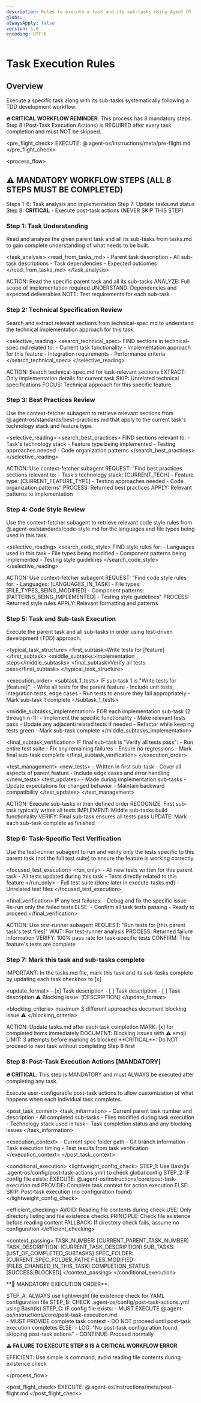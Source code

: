 ```yaml
---
description: Rules to execute a task and its sub-tasks using Agent OS
globs:
alwaysApply: false
version: 1.0
encoding: UTF-8
---
```


# Task Execution Rules

## Overview

Execute a specific task along with its sub-tasks systematically following a TDD development workflow.

**🔥 CRITICAL WORKFLOW REMINDER**: This process has 8 mandatory steps. Step 8 (Post-Task Execution Actions) is REQUIRED after every task completion and must NOT be skipped.

<pre_flight_check>
  EXECUTE: @.agent-os/instructions/meta/pre-flight.md
</pre_flight_check>


<process_flow>

## ⚠️ MANDATORY WORKFLOW STEPS (ALL 8 STEPS MUST BE COMPLETED)
Steps 1-6: Task analysis and implementation
Step 7: Update tasks.md status 
Step 8: **CRITICAL** - Execute post-task actions (NEVER SKIP THIS STEP)

<step number="1" name="task_understanding">

### Step 1: Task Understanding

Read and analyze the given parent task and all its sub-tasks from tasks.md to gain complete understanding of what needs to be built.

<task_analysis>
  <read_from_tasks_md>
    - Parent task description
    - All sub-task descriptions
    - Task dependencies
    - Expected outcomes
  </read_from_tasks_md>
</task_analysis>

<instructions>
  ACTION: Read the specific parent task and all its sub-tasks
  ANALYZE: Full scope of implementation required
  UNDERSTAND: Dependencies and expected deliverables
  NOTE: Test requirements for each sub-task
</instructions>

</step>

<step number="2" name="technical_spec_review">

### Step 2: Technical Specification Review

Search and extract relevant sections from technical-spec.md to understand the technical implementation approach for this task.

<selective_reading>
  <search_technical_spec>
    FIND sections in technical-spec.md related to:
    - Current task functionality
    - Implementation approach for this feature
    - Integration requirements
    - Performance criteria
  </search_technical_spec>
</selective_reading>

<instructions>
  ACTION: Search technical-spec.md for task-relevant sections
  EXTRACT: Only implementation details for current task
  SKIP: Unrelated technical specifications
  FOCUS: Technical approach for this specific feature
</instructions>

</step>

<step number="3" subagent="context-fetcher" name="best_practices_review">

### Step 3: Best Practices Review

Use the context-fetcher subagent to retrieve relevant sections from @.agent-os/standards/best-practices.md that apply to the current task's technology stack and feature type.

<selective_reading>
  <search_best_practices>
    FIND sections relevant to:
    - Task's technology stack
    - Feature type being implemented
    - Testing approaches needed
    - Code organization patterns
  </search_best_practices>
</selective_reading>

<instructions>
  ACTION: Use context-fetcher subagent
  REQUEST: "Find best practices sections relevant to:
            - Task's technology stack: [CURRENT_TECH]
            - Feature type: [CURRENT_FEATURE_TYPE]
            - Testing approaches needed
            - Code organization patterns"
  PROCESS: Returned best practices
  APPLY: Relevant patterns to implementation
</instructions>

</step>

<step number="4" subagent="context-fetcher" name="code_style_review">

### Step 4: Code Style Review

Use the context-fetcher subagent to retrieve relevant code style rules from @.agent-os/standards/code-style.md for the languages and file types being used in this task.

<selective_reading>
  <search_code_style>
    FIND style rules for:
    - Languages used in this task
    - File types being modified
    - Component patterns being implemented
    - Testing style guidelines
  </search_code_style>
</selective_reading>

<instructions>
  ACTION: Use context-fetcher subagent
  REQUEST: "Find code style rules for:
            - Languages: [LANGUAGES_IN_TASK]
            - File types: [FILE_TYPES_BEING_MODIFIED]
            - Component patterns: [PATTERNS_BEING_IMPLEMENTED]
            - Testing style guidelines"
  PROCESS: Returned style rules
  APPLY: Relevant formatting and patterns
</instructions>

</step>

<step number="5" name="task_execution">

### Step 5: Task and Sub-task Execution

Execute the parent task and all sub-tasks in order using test-driven development (TDD) approach.

<typical_task_structure>
  <first_subtask>Write tests for [feature]</first_subtask>
  <middle_subtasks>Implementation steps</middle_subtasks>
  <final_subtask>Verify all tests pass</final_subtask>
</typical_task_structure>

<execution_order>
  <subtask_1_tests>
    IF sub-task 1 is "Write tests for [feature]":
      - Write all tests for the parent feature
      - Include unit tests, integration tests, edge cases
      - Run tests to ensure they fail appropriately
      - Mark sub-task 1 complete
  </subtask_1_tests>

  <middle_subtasks_implementation>
    FOR each implementation sub-task (2 through n-1):
      - Implement the specific functionality
      - Make relevant tests pass
      - Update any adjacent/related tests if needed
      - Refactor while keeping tests green
      - Mark sub-task complete
  </middle_subtasks_implementation>

  <final_subtask_verification>
    IF final sub-task is "Verify all tests pass":
      - Run entire test suite
      - Fix any remaining failures
      - Ensure no regressions
      - Mark final sub-task complete
  </final_subtask_verification>
</execution_order>

<test_management>
  <new_tests>
    - Written in first sub-task
    - Cover all aspects of parent feature
    - Include edge cases and error handling
  </new_tests>
  <test_updates>
    - Made during implementation sub-tasks
    - Update expectations for changed behavior
    - Maintain backward compatibility
  </test_updates>
</test_management>

<instructions>
  ACTION: Execute sub-tasks in their defined order
  RECOGNIZE: First sub-task typically writes all tests
  IMPLEMENT: Middle sub-tasks build functionality
  VERIFY: Final sub-task ensures all tests pass
  UPDATE: Mark each sub-task complete as finished
</instructions>

</step>

<step number="6" subagent="test-runner" name="task_test_verification">

### Step 6: Task-Specific Test Verification

Use the test-runner subagent to run and verify only the tests specific to this parent task (not the full test suite) to ensure the feature is working correctly.

<focused_test_execution>
  <run_only>
    - All new tests written for this parent task
    - All tests updated during this task
    - Tests directly related to this feature
  </run_only>
  <skip>
    - Full test suite (done later in execute-tasks.md)
    - Unrelated test files
  </skip>
</focused_test_execution>

<final_verification>
  IF any test failures:
    - Debug and fix the specific issue
    - Re-run only the failed tests
  ELSE:
    - Confirm all task tests passing
    - Ready to proceed
</final_verification>

<instructions>
  ACTION: Use test-runner subagent
  REQUEST: "Run tests for [this parent task's test files]"
  WAIT: For test-runner analysis
  PROCESS: Returned failure information
  VERIFY: 100% pass rate for task-specific tests
  CONFIRM: This feature's tests are complete
</instructions>

</step>

<step number="7" name="task_status_updates">

### Step 7: Mark this task and sub-tasks complete

IMPORTANT: In the tasks.md file, mark this task and its sub-tasks complete by updating each task checkbox to [x].

<update_format>
  <completed>- [x] Task description</completed>
  <incomplete>- [ ] Task description</incomplete>
  <blocked>
    - [ ] Task description
    ⚠️ Blocking issue: [DESCRIPTION]
  </blocked>
</update_format>

<blocking_criteria>
  <attempts>maximum 3 different approaches</attempts>
  <action>document blocking issue</action>
  <emoji>⚠️</emoji>
</blocking_criteria>

<instructions>
  ACTION: Update tasks.md after each task completion
  MARK: [x] for completed items immediately
  DOCUMENT: Blocking issues with ⚠️ emoji
  LIMIT: 3 attempts before marking as blocked
  **CRITICAL**: Do NOT proceed to next task without completing Step 8 first
</instructions>

</step>

<step number="8" name="post_task_execution">

### Step 8: Post-Task Execution Actions [MANDATORY]

**🔥 CRITICAL**: This step is MANDATORY and must ALWAYS be executed after completing any task. 

Execute user-configurable post-task actions to allow customization of what happens when each individual task completes.

<post_task_context>
  <task_information>
    - Current parent task number and description
    - All completed sub-tasks
    - Files modified during task execution
    - Technology stack used in task
    - Task completion status and any blocking issues
  </task_information>
  
  <execution_context>
    - Current spec folder path
    - Git branch information
    - Task execution timing
    - Test results from task verification
  </execution_context>
</post_task_context>

<conditional_execution>
  <lightweight_config_check>
    STEP_1: Use Bash(ls .agent-os/config/post-task-actions.yml) to check global config
    STEP_2: IF config file exists:
             EXECUTE: @.agent-os/instructions/core/post-task-execution.md
             PROVIDE: Complete task context for action execution
           ELSE:
             SKIP: Post-task execution (no configuration found)
  </lightweight_config_check>
  
  <efficient_checking>
    AVOID: Reading file contents during check
    USE: Only directory listing and file existence checks
    PRINCIPLE: Check file existence before reading content
    FALLBACK: If directory check fails, assume no configuration
  </efficient_checking>
  
  <context_passing>
    TASK_NUMBER: [CURRENT_PARENT_TASK_NUMBER]
    TASK_DESCRIPTION: [CURRENT_TASK_DESCRIPTION]
    SUB_TASKS: [LIST_OF_COMPLETED_SUBTASKS]
    SPEC_FOLDER: [CURRENT_SPEC_FOLDER_PATH]
    FILES_MODIFIED: [FILES_CHANGED_IN_THIS_TASK]
    COMPLETION_STATUS: [SUCCESS|BLOCKED]
  </context_passing>
</conditional_execution>

<instructions>
  **🚨 MANDATORY EXECUTION ORDER**:
  
  STEP_A: ALWAYS use lightweight file existence check for YAML configuration file
  STEP_B: CHECK .agent-os/config/post-task-actions.yml using Bash(ls)
  STEP_C: IF config file exists:
           - MUST EXECUTE @.agent-os/instructions/core/post-task-execution.md  
           - MUST PROVIDE complete task context
           - DO NOT proceed until post-task execution completes
         ELSE:
           - LOG: "No post-task configuration found, skipping post-task actions"
           - CONTINUE: Proceed normally
  
  **⚠️ FAILURE TO EXECUTE STEP 8 IS A CRITICAL WORKFLOW ERROR**
  
  EFFICIENT: Use simple ls command, avoid reading file contents during existence check
</instructions>

</step>

</process_flow>

<post_flight_check>
  EXECUTE: @.agent-os/instructions/meta/post-flight.md
</post_flight_check>
